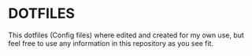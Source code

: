 # DOTFILES

This dotfiles (Config files) where edited and created for my own use, but feel free to use any information in this repository as you see fit.
